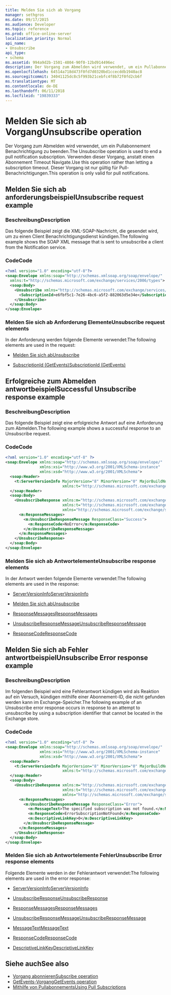 ```yaml
---
title: Melden Sie sich ab Vorgang
manager: sethgros
ms.date: 09/17/2015
ms.audience: Developer
ms.topic: reference
ms.prod: office-online-server
localization_priority: Normal
api_name:
- Unsubscribe
api_type:
- schema
ms.assetid: 994a9d2b-1501-4804-90f0-12bd914496ec
description: Der Vorgang zum Abmelden wird verwendet, um ein Pullabonnement Benachrichtigung zu beenden. Verwenden dieser Vorgang, anstatt einen Abonnement Timeout Navigate. Dieser Vorgang ist nur gültig für Pull-Benachrichtigungen.
ms.openlocfilehash: 64514a718d473f0fd7d0320bd1ccecddb1940ac8
ms.sourcegitcommit: 34041125dc8c5f993b21cebfc4f8b72f0fd2cb6f
ms.translationtype: MT
ms.contentlocale: de-DE
ms.lasthandoff: 06/11/2018
ms.locfileid: "19839333"
---
```

# <a name="unsubscribe-operation"></a><span data-ttu-id="6e225-105">Melden Sie sich ab Vorgang</span><span class="sxs-lookup"><span data-stu-id="6e225-105">Unsubscribe operation</span></span>

<span data-ttu-id="6e225-106">Der Vorgang zum Abmelden wird verwendet, um ein Pullabonnement Benachrichtigung zu beenden.</span><span class="sxs-lookup"><span data-stu-id="6e225-106">The Unsubscribe operation is used to end a pull notification subscription.</span></span> <span data-ttu-id="6e225-107">Verwenden dieser Vorgang, anstatt einen Abonnement Timeout Navigate.</span><span class="sxs-lookup"><span data-stu-id="6e225-107">Use this operation rather than letting a subscription timeout.</span></span> <span data-ttu-id="6e225-108">Dieser Vorgang ist nur gültig für Pull-Benachrichtigungen.</span><span class="sxs-lookup"><span data-stu-id="6e225-108">This operation is only valid for pull notifications.</span></span>
  
## <a name="unsubscribe-request-example"></a><span data-ttu-id="6e225-109">Melden Sie sich ab anforderungsbeispiel</span><span class="sxs-lookup"><span data-stu-id="6e225-109">Unsubscribe request example</span></span>

### <a name="description"></a><span data-ttu-id="6e225-110">Beschreibung</span><span class="sxs-lookup"><span data-stu-id="6e225-110">Description</span></span>

<span data-ttu-id="6e225-111">Das folgende Beispiel zeigt die XML-SOAP-Nachricht, die gesendet wird, um zu einen Client Benachrichtigungsdienst kündigen.</span><span class="sxs-lookup"><span data-stu-id="6e225-111">The following example shows the SOAP XML message that is sent to unsubscribe a client from the Notification service.</span></span>
  
### <a name="code"></a><span data-ttu-id="6e225-112">Code</span><span class="sxs-lookup"><span data-stu-id="6e225-112">Code</span></span>

```XML
<?xml version="1.0" encoding="utf-8"?>
<soap:Envelope xmlns:soap="http://schemas.xmlsoap.org/soap/envelope/"
  xmlns:t="http://schemas.microsoft.com/exchange/services/2006/types">
  <soap:Body>
    <Unsubscribe xmlns="http://schemas.microsoft.com/exchange/services/2006/messages">
      <SubscriptionId>e6fbf5c1-7e26-4bc6-a5f2-882063d5e34e</SubscriptionId>  
    </Unsubscribe>
  </soap:Body>
</soap:Envelope>
```

### <a name="unsubscribe-request-elements"></a><span data-ttu-id="6e225-113">Melden Sie sich ab Anforderung Elemente</span><span class="sxs-lookup"><span data-stu-id="6e225-113">Unsubscribe request elements</span></span>

<span data-ttu-id="6e225-114">In der Anforderung werden folgende Elemente verwendet:</span><span class="sxs-lookup"><span data-stu-id="6e225-114">The following elements are used in the request:</span></span>
  
- [<span data-ttu-id="6e225-115">Melden Sie sich ab</span><span class="sxs-lookup"><span data-stu-id="6e225-115">Unsubscribe</span></span>](unsubscribe.md)
    
- [<span data-ttu-id="6e225-116">SubscriptionId (GetEvents)</span><span class="sxs-lookup"><span data-stu-id="6e225-116">SubscriptionId (GetEvents)</span></span>](subscriptionid-getevents.md)
    
## <a name="successful-unsubscribe-response-example"></a><span data-ttu-id="6e225-117">Erfolgreiche zum Abmelden antwortbeispiel</span><span class="sxs-lookup"><span data-stu-id="6e225-117">Successful Unsubscribe response example</span></span>

### <a name="description"></a><span data-ttu-id="6e225-118">Beschreibung</span><span class="sxs-lookup"><span data-stu-id="6e225-118">Description</span></span>

<span data-ttu-id="6e225-119">Das folgende Beispiel zeigt eine erfolgreiche Antwort auf eine Anforderung zum Abmelden.</span><span class="sxs-lookup"><span data-stu-id="6e225-119">The following example shows a successful response to an Unsubscribe request.</span></span>
  
### <a name="code"></a><span data-ttu-id="6e225-120">Code</span><span class="sxs-lookup"><span data-stu-id="6e225-120">Code</span></span>

```xml
<?xml version="1.0" encoding="utf-8" ?>
<soap:Envelope xmlns:soap="http://schemas.xmlsoap.org/soap/envelope/" 
               xmlns:xsi="http://www.w3.org/2001/XMLSchema-instance" 
               xmlns:xsd="http://www.w3.org/2001/XMLSchema">
  <soap:Header>
    <t:ServerVersionInfo MajorVersion="8" MinorVersion="0" MajorBuildNumber="628" MinorBuildNumber="0" 
                         xmlns:t="http://schemas.microsoft.com/exchange/services/2006/types" />
  </soap:Header>
  <soap:Body>
    <UnsubscribeResponse xmlns:m="http://schemas.microsoft.com/exchange/services/2006/messages" 
                         xmlns:t="http://schemas.microsoft.com/exchange/services/2006/types" 
                         xmlns="http://schemas.microsoft.com/exchange/services/2006/messages">
      <m:ResponseMessages>
        <m:UnsubscribeResponseMessage ResponseClass="Success">
          <m:ResponseCode>NoError</m:ResponseCode>
        </m:UnsubscribeResponseMessage>
      </m:ResponseMessages>
    </UnsubscribeResponse>
  </soap:Body>
</soap:Envelope>
```

### <a name="unsubscribe-response-elements"></a><span data-ttu-id="6e225-121">Melden Sie sich ab Antwortelemente</span><span class="sxs-lookup"><span data-stu-id="6e225-121">Unsubscribe response elements</span></span>

<span data-ttu-id="6e225-122">In der Antwort werden folgende Elemente verwendet:</span><span class="sxs-lookup"><span data-stu-id="6e225-122">The following elements are used in the response:</span></span>
  
- [<span data-ttu-id="6e225-123">ServerVersionInfo</span><span class="sxs-lookup"><span data-stu-id="6e225-123">ServerVersionInfo</span></span>](serverversioninfo.md)
    
- [<span data-ttu-id="6e225-124">Melden Sie sich ab</span><span class="sxs-lookup"><span data-stu-id="6e225-124">Unsubscribe</span></span>](unsubscribe.md)
    
- [<span data-ttu-id="6e225-125">ResponseMessages</span><span class="sxs-lookup"><span data-stu-id="6e225-125">ResponseMessages</span></span>](responsemessages.md)
    
- [<span data-ttu-id="6e225-126">UnsubscribeResponseMessage</span><span class="sxs-lookup"><span data-stu-id="6e225-126">UnsubscribeResponseMessage</span></span>](unsubscriberesponsemessage.md)
    
- [<span data-ttu-id="6e225-127">ResponseCode</span><span class="sxs-lookup"><span data-stu-id="6e225-127">ResponseCode</span></span>](responsecode.md)
    
## <a name="unsubscribe-error-response-example"></a><span data-ttu-id="6e225-128">Melden Sie sich ab Fehler antwortbeispiel</span><span class="sxs-lookup"><span data-stu-id="6e225-128">Unsubscribe Error response example</span></span>

### <a name="description"></a><span data-ttu-id="6e225-129">Beschreibung</span><span class="sxs-lookup"><span data-stu-id="6e225-129">Description</span></span>

<span data-ttu-id="6e225-130">Im folgenden Beispiel wird eine Fehlerantwort kündigen wird als Reaktion auf ein Versuch, kündigen mithilfe einer Abonnement-ID, die nicht gefunden werden kann im Exchange-Speicher.</span><span class="sxs-lookup"><span data-stu-id="6e225-130">The following example of an Unsubscribe error response occurs in response to an attempt to unsubscribe by using a subscription identifier that cannot be located in the Exchange store.</span></span>
  
### <a name="code"></a><span data-ttu-id="6e225-131">Code</span><span class="sxs-lookup"><span data-stu-id="6e225-131">Code</span></span>

```XML
<?xml version="1.0" encoding="utf-8" ?>
<soap:Envelope xmlns:soap="http://schemas.xmlsoap.org/soap/envelope/" 
               xmlns:xsi="http://www.w3.org/2001/XMLSchema-instance" 
               xmlns:xsd="http://www.w3.org/2001/XMLSchema">
  <soap:Header>
    <t:ServerVersionInfo MajorVersion="8" MinorVersion="0" MajorBuildNumber="628" MinorBuildNumber="0" 
                         xmlns:t="http://schemas.microsoft.com/exchange/services/2006/types" />
  </soap:Header>
  <soap:Body>
    <UnsubscribeResponse xmlns:m="http://schemas.microsoft.com/exchange/services/2006/messages" 
                         xmlns:t="http://schemas.microsoft.com/exchange/services/2006/types" 
                         xmlns="http://schemas.microsoft.com/exchange/services/2006/messages">
      <m:ResponseMessages>
        <m:UnsubscribeResponseMessage ResponseClass="Error">
          <m:MessageText>The specified subscription was not found.</m:MessageText>
          <m:ResponseCode>ErrorSubscriptionNotFound</m:ResponseCode>
          <m:DescriptiveLinkKey>0</m:DescriptiveLinkKey>
        </m:UnsubscribeResponseMessage>
      </m:ResponseMessages>
    </UnsubscribeResponse>
  </soap:Body>
</soap:Envelope>
```

### <a name="unsubscribe-error-response-elements"></a><span data-ttu-id="6e225-132">Melden Sie sich ab Antwortelemente Fehler</span><span class="sxs-lookup"><span data-stu-id="6e225-132">Unsubscribe Error response elements</span></span>

<span data-ttu-id="6e225-133">Folgende Elemente werden in der Fehlerantwort verwendet:</span><span class="sxs-lookup"><span data-stu-id="6e225-133">The following elements are used in the error response:</span></span>
  
- [<span data-ttu-id="6e225-134">ServerVersionInfo</span><span class="sxs-lookup"><span data-stu-id="6e225-134">ServerVersionInfo</span></span>](serverversioninfo.md)
    
- [<span data-ttu-id="6e225-135">UnsubscribeResponse</span><span class="sxs-lookup"><span data-stu-id="6e225-135">UnsubscribeResponse</span></span>](unsubscriberesponse.md)
    
- [<span data-ttu-id="6e225-136">ResponseMessages</span><span class="sxs-lookup"><span data-stu-id="6e225-136">ResponseMessages</span></span>](responsemessages.md)
    
- [<span data-ttu-id="6e225-137">UnsubscribeResponseMessage</span><span class="sxs-lookup"><span data-stu-id="6e225-137">UnsubscribeResponseMessage</span></span>](unsubscriberesponsemessage.md)
    
- [<span data-ttu-id="6e225-138">MessageText</span><span class="sxs-lookup"><span data-stu-id="6e225-138">MessageText</span></span>](messagetext.md)
    
- [<span data-ttu-id="6e225-139">ResponseCode</span><span class="sxs-lookup"><span data-stu-id="6e225-139">ResponseCode</span></span>](responsecode.md)
    
- [<span data-ttu-id="6e225-140">DescriptiveLinkKey</span><span class="sxs-lookup"><span data-stu-id="6e225-140">DescriptiveLinkKey</span></span>](descriptivelinkkey.md)
    
## <a name="see-also"></a><span data-ttu-id="6e225-141">Siehe auch</span><span class="sxs-lookup"><span data-stu-id="6e225-141">See also</span></span>

- [<span data-ttu-id="6e225-142">Vorgang abonnieren</span><span class="sxs-lookup"><span data-stu-id="6e225-142">Subscribe operation</span></span>](subscribe-operation.md)
- [<span data-ttu-id="6e225-143">GetEvents-Vorgang</span><span class="sxs-lookup"><span data-stu-id="6e225-143">GetEvents operation</span></span>](getevents-operation.md)
- [<span data-ttu-id="6e225-144">Mithilfe von Pullabonnements</span><span class="sxs-lookup"><span data-stu-id="6e225-144">Using Pull Subscriptions</span></span>](http://msdn.microsoft.com/library/f956bc0e-2b25-4613-966b-54c65456897c%28Office.15%29.aspx)

